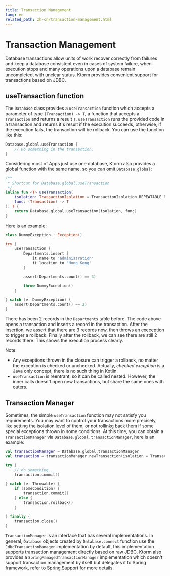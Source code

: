 ```yaml
---
title: Transaction Management
lang: en
related_path: zh-cn/transaction-management.html
---
```


# Transaction Management

Database transactions allow units of work recover correctly from failures and keep a database consistent even in cases of system failure, when execution stops and many operations upon a database remain uncompleted, with unclear status. Ktorm provides convenient support for transactions based on JDBC.

## useTransaction function

The `Database` class provides a `useTransaction` function which accepts a parameter of type `(Transaction) -> T`, a function that accepts a `Transaction` and returns a result `T`. `useTransaction` runs the provided code in a transaction and returns it's result if the execution succeeds, otherwise, if the execution fails, the transaction will be rollback. You can use the function like this: 

```kotlin
Database.global.useTransaction { 
    // Do something in the transaction. 
}
```

Considering most of Apps just use one database, Ktorm also provides a global function with the same name, so you can omit `Database.global`: 

```kotlin
/**
 * Shortcut for Database.global.useTransaction
 */
inline fun <T> useTransaction(
    isolation: TransactionIsolation = TransactionIsolation.REPEATABLE_READ,
    func: (Transaction) -> T
): T {
    return Database.global.useTransaction(isolation, func)
}
```

Here is an example: 

```kotlin
class DummyException : Exception()

try {
    useTransaction {
        Departments.insert {
            it.name to "administration"
            it.location to "Hong Kong"
        }

        assert(Departments.count() == 3)

        throw DummyException()
    }

} catch (e: DummyException) {
    assert(Departments.count() == 2)
}
```

There has been 2 records in the `Departments` table before. The code above opens a transaction and inserts a record in the transaction. After the insertion, we assert that there are 3 records now, then throws an exeception to trigger a rollback. Finally after the rollback, we can see there are still 2 records there. This shows the execution process clearly. 

Note: 

- Any exceptions thrown in the closure can trigger a rollback, no matter the exception is checked or unchecked. Actually, *checked exception* is a Java only concept, there is no such thing in Kotlin. 
- `useTransaction` is reentrant, so it can be called nested. However, the inner calls doesn't open new transactions, but share the same ones with outers. 

## Transaction Manager

Sometimes, the simple `useTransaction` function may not satisfy you requirements. You may want to control your transactions more precisely, like setting the isolation level of them, or not rollinkg back them if some special exceptions thrown in some conditions. At this time, you can obtain a `TransactionManager` via `Database.global.transactionManager`, here is an example: 

```kotlin
val transactionManager = Database.global.transactionManager
val transaction = transactionManager.newTransaction(isolation = TransactionIsolation.READ_COMMITTED)

try {
    // do something...
    transaction.commit()

} catch (e: Throwable) {
    if (someCondition) {
        transaction.commit()
    } else {
        transaction.rollback()
    }

} finally {
    transaction.close()
}
```

`TransactionManager` is an interface that has several implementations. In general, `Database` objects created by `Database.connect` function use the `JdbcTransactionManager` implementation by default, this implementation supports transaction management directly based on raw JDBC. Ktorm also provides a `SpringManagedTransactionManager` implementation which doesn't support transaction management by itself but delegates it to Spring framework, refer to [Spring Support](./spring-support.html) for more details. 

